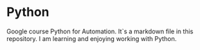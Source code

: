 # Python


Google course Python for Automation.
It`s a markdown file in this repository. 
I am learning and enjoying working with Python.
